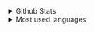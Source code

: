<div align="left">

<details>
  
  <summary>Github Stats</summary>
  
  <br />
  
  ![Statistique de Pmpspn](https://github-readme-stats.vercel.app/api?username=Pmpspn&show_icons=true?theme=tokyonight)
  
  </div>
  
</details>



<div align="left">

<details>

<summary>Most used languages</summary>
  
<img src="https://github.com/Pmpspn/Pmpspn/blob/main/images/stat.svg" alt="Alternative Text"/>
  
</div>
  
</details>
